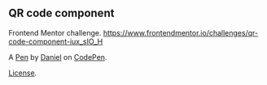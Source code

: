 QR code component
-----------------
Frontend Mentor challenge. https://www.frontendmentor.io/challenges/qr-code-component-iux_sIO_H

A [Pen](https://codepen.io/daniel-web-developer/pen/poQZerx) by [Daniel](https://codepen.io/daniel-web-developer) on [CodePen](https://codepen.io).

[License](https://codepen.io/license/pen/poQZerx).